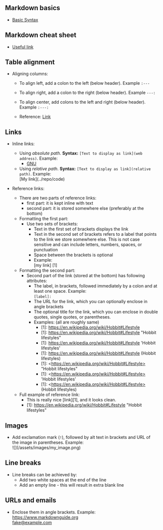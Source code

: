## Markdown basics

- [Basic Syntax](https://www.markdownguide.org/basic-syntax)

## Markdown cheat sheet

- [Useful link](https://markdown.land/markdown-cheat-sheet)
 
## Table alignment
 
- Aligning columns:
	- To align left, add a colon to the left (below header). Example `:---`  
	- To align right, add a colon to the right (below header). Example `---:`
	- To align center, add colons to the left and right (below header). Example `:---:`

	- Reference: [Link](https://markdown.land/markdown-table)

## Links

- Inline links:
  - Using *absolute path*. **Syntax:**  `[Text to display as link](web address)`.  Example:
    - [GNU](https://www.gnu.org)
  - Using *relative path*. **Syntax:**  `[Text to display as link](relative path)`.  Example:  
    \[My link](../repo/code)

- Reference links:
  - There are two parts of reference links: 
    - first part: it is kept inline with text
	- second part: it is stored somewhere else (preferably at the bottom)
  - Formatting the first part:
    - Use two sets of brackets:
		- Text in the first set of brackets displays the link
		- Text in the second set of brackets refers to a label that points to the link 
		  we store somewhere else. This is not case sensitive and can include letters, 
		  numbers, spaces, or punctuation
	    - Space between the brackets is optional 
		- Example:  
		  \[my link] [1] 
  - Formatting the second part:
    - Second part of the link (stored at the bottom) has following attributes:
	  - The label, in brackets, followed immediately by a colon and at least one 
	    space. Example:  
		`[label]: `
	  - The URL for the link, which you can optionally enclose in angle brackets
	  - The optional title for the link, which you can enclose in double quotes, 
	    single quotes, or parentheses.
	  - Examples: (all are roughly same)
		- \[1]: https://en.wikipedia.org/wiki/Hobbit#Lifestyle
		- \[1]: https://en.wikipedia.org/wiki/Hobbit#Lifestyle "Hobbit lifestyles"
		- \[1]: https://en.wikipedia.org/wiki/Hobbit#Lifestyle 'Hobbit lifestyles'
		- \[1]: https://en.wikipedia.org/wiki/Hobbit#Lifestyle (Hobbit lifestyles)
		- \[1]: \<https://en.wikipedia.org/wiki/Hobbit#Lifestyle> "Hobbit lifestyles"
		- \[1]: \<https://en.wikipedia.org/wiki/Hobbit#Lifestyle> 'Hobbit lifestyles'
		- \[1]: \<https://en.wikipedia.org/wiki/Hobbit#Lifestyle> (Hobbit lifestyles)
  - Full example of reference link:  
    - This is really nice [link][1], and it looks clean.
	- \[1]: https://en.wikipedia.org/wiki/Hobbit#Lifestyle "Hobbit lifestyles"
	

## Images

- Add exclamation mark (`!`), followed by alt text in brackets and URL of the 
  image in parentheses. Example:   
  \!\[](/assets/images/my_image.png)

## Line breaks

- Line breaks can be achieved by:
  - Add two white spaces at the end of the line
  - Add an empty line - this will result in extra blank line

## URLs and emails

- Enclose them in angle brackets. Example:  
  <https://www.markdownguide.org>  
  <fake@example.com>
  
